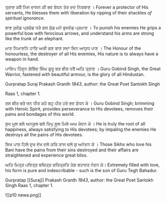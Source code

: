 ਤ੍ਰਾਣ ਕਰੈਂ ਨਿਜ ਦਾਸਨ ਕੀ ਭਵ ਬੰਧਨ ਤੋਰ ਦਦ ਨਿਰਬਾਣ ।
Forever a protector of His servants, He blesses them with liberation by ripping of their shackles *of spiritual ignorance*.

ਬਾਣ ਕੁਦੰਡ ਪ੍ਰਚੰਡ ਧਰੇ ਗਜ ਸੁੰਡ ਮਨੋ ਭੁਜਦੰਡ ਪ੍ਰਮਾਣ ।
To punish his enemies He grips a powerful bow with ferocious arrows, and understand his arms are strong like the trunk of an elephant.

ਮਾਣ ਨਿਮਾਣਨਿ ਹਾਣਿ ਅਰੀ ਗਣ ਬਾਣ ਸਦਾ ਜਿਨ ਆਯੁਧ ਪਾਣ ।
The Honour of the honourless, the destroyer of all His enemies, His nature is to always have a weapon in hand.

ਪਾਣਿਪ ਹਿੰਦੁਨ ਗੋਬਿੰਦ ਸਿੰਘ ਗੁਰੂ ਬਰ ਬੀਰ ਧਰੈਂ ਅਤਿ ਤ੍ਰਾਣ ।
Guru Gobind Singh, the Great Warrior, fastened with beautiful armour, is the glory of all Hindustan.

Gurpratap Suraj Prakash Granth *1843*, author: the Great Poet Santokh Singh

Raas 1, chapter 1.

ਰਸ ਬੀਰ ਭਰੇ ਜਨ ਧੀਰ ਕਹੇ ਬਹੁ ਪੀਰ ਹਰੇ ਭਵ ਫੰਧਨ ਕੇ ।
Guru Gobind Singh; brimming with Heroic Spirit, provides perseverance to His devotees, removes their pains and bondages of this world.

ਸੁਖ ਮੂਲ ਭਲੇ ਅਨਕੂਲ ਢਲੇ ਰਿਪੁ ਸੂਲ ਮਿਲੇ ਅਘ ਕੰਦਨ ਕੇ ।
He is truly the root of all happiness, always satisfying to His devotees; by impaling the enemies He destroys all the pains of His devotees.

ਸਿਖ ਪਾਠ ਹਿਲੇ ਦੁਖ ਦੋਖ ਦਲੇ ਕਰਿ ਕਾਜ ਚਲੇ ਸੁ ਅਨੰਦਨ ਕੇ ।
Those Sikhs who love his Bani have the pains from their sins destroyed and their affairs are straightened and experience great bliss.

ਅਤਿ ਮਿਤ੍ਰ ਪਵਿਤ੍ਰ ਬਚਿਤ੍ਰ ਚਰਿਤ੍ਰਤਿ ਤੇਗ ਬਹਾਦਰ ਨੰਦਨ ਕੇ।
Extremely filled with love, his form is pure and indescribable - such is the son of Guru Tegh Bahadur.

Gurpratap [[Suraj]]  Prakash Granth *1843*, author: the Great Poet Santokh Singh
Raas 1, chapter 1.

![[p10 newa.png]]